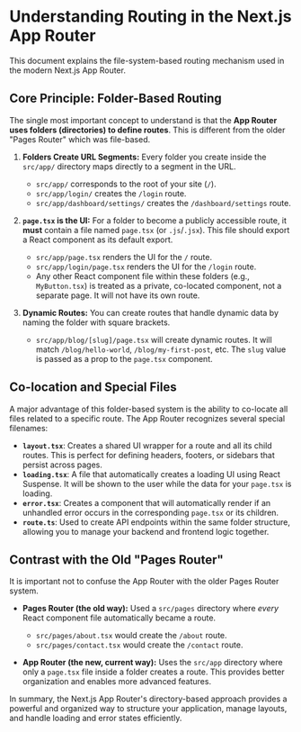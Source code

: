 
# Understanding Routing in the Next.js App Router

This document explains the file-system-based routing mechanism used in the modern Next.js App Router.

## Core Principle: Folder-Based Routing

The single most important concept to understand is that the **App Router uses folders (directories) to define routes**. This is different from the older "Pages Router" which was file-based.

1.  **Folders Create URL Segments:** Every folder you create inside the `src/app/` directory maps directly to a segment in the URL.
    *   `src/app/` corresponds to the root of your site (`/`).
    *   `src/app/login/` creates the `/login` route.
    *   `src/app/dashboard/settings/` creates the `/dashboard/settings` route.

2.  **`page.tsx` is the UI:** For a folder to become a publicly accessible route, it **must** contain a file named `page.tsx` (or `.js`/`.jsx`). This file should export a React component as its default export.
    *   `src/app/page.tsx` renders the UI for the `/` route.
    *   `src/app/login/page.tsx` renders the UI for the `/login` route.
    *   Any other React component file within these folders (e.g., `MyButton.tsx`) is treated as a private, co-located component, not a separate page. It will not have its own route.

3.  **Dynamic Routes:** You can create routes that handle dynamic data by naming the folder with square brackets.
    *   `src/app/blog/[slug]/page.tsx` will create dynamic routes. It will match `/blog/hello-world`, `/blog/my-first-post`, etc. The `slug` value is passed as a prop to the `page.tsx` component.

## Co-location and Special Files

A major advantage of this folder-based system is the ability to co-locate all files related to a specific route. The App Router recognizes several special filenames:

*   **`layout.tsx`**: Creates a shared UI wrapper for a route and all its child routes. This is perfect for defining headers, footers, or sidebars that persist across pages.
*   **`loading.tsx`**: A file that automatically creates a loading UI using React Suspense. It will be shown to the user while the data for your `page.tsx` is loading.
*   **`error.tsx`**: Creates a component that will automatically render if an unhandled error occurs in the corresponding `page.tsx` or its children.
*   **`route.ts`**: Used to create API endpoints within the same folder structure, allowing you to manage your backend and frontend logic together.

## Contrast with the Old "Pages Router"

It is important not to confuse the App Router with the older Pages Router system.

*   **Pages Router (the old way):** Used a `src/pages` directory where *every* React component file automatically became a route.
    *   `src/pages/about.tsx` would create the `/about` route.
    *   `src/pages/contact.tsx` would create the `/contact` route.

*   **App Router (the new, current way):** Uses the `src/app` directory where only a `page.tsx` file inside a folder creates a route. This provides better organization and enables more advanced features.

In summary, the Next.js App Router's directory-based approach provides a powerful and organized way to structure your application, manage layouts, and handle loading and error states efficiently.
